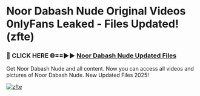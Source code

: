 # Noor Dabash Nude Original Videos 0nlyFans Leaked - Files Updated! (zfte)

<h3>🔴 CLICK HERE 🌐==►► <a href="https://tinyurl.com/5h6xmrr3" rel="nofollow">Noor Dabash Nude Updated Files</a></h3>

Get Noor Dabash Nude and all content. Now you can access all videos and pictures of Noor Dabash Nude. New Updated Files 2025!

[![zfte](https://i.imgur.com/KVD873Z.gif)](https://tinyurl.com/5h6xmrr3)
